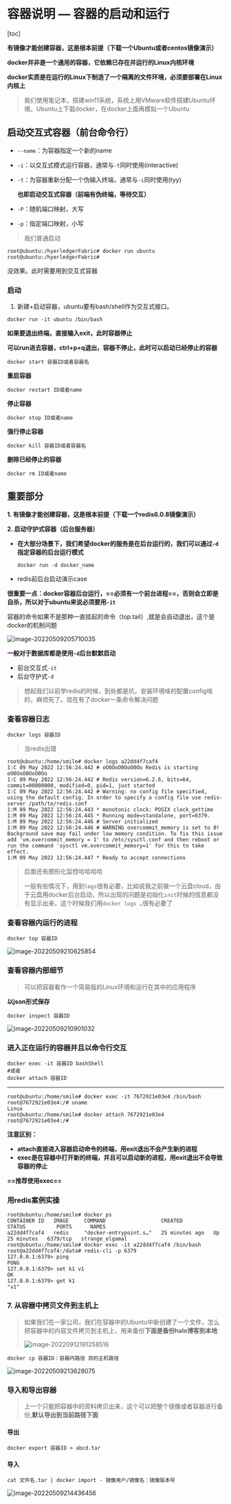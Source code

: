 # 容器说明 — 容器的启动和运行

[toc]

**有镜像才能创建容器，这是根本前提（下载一个Ubuntu或者centos镜像演示）**

**docker并非是一个通用的容器，它依赖已存在并运行的Linux内核环境**

**docker实质是在运行的Linux下制造了一个隔离的文件环境，必须要部署在Linux内核上**

> 我们使用笔记本，搭建win11系统，系统上用VMware软件搭建Ubuntu环境，Ubuntu上下载docker，在docker上面再模拟一个Ubuntu



## 启动交互式容器（前台命令行）

+ `--name`：为容器指定一个新的name

+ `-i`：以交互式模式运行容器，通常与`-t`同时使用(interactive)

+ `-t`：为容器重新分配一个伪输入终端，通常与`-i`同时使用(tyy)

  **也即启动交互式容器（前端有伪终端，等待交互）**

+ `-P`：随机端口映射，大写

+ `-p`：指定端口映射，小写

> 我们普通启动

```
root@ubuntu:/hyerledgerFabric# docker run ubuntu 
root@ubuntu:/hyerledgerFabric# 
```

没效果。此时需要用到交互式容器

### 启动

1. 新建+启动容器，ubuntu要有bash/shell作为交互式接口。

```
docker run -it ubuntu /bin/bash
```

**如果要退出终端，直接输入exit，此时容器停止**

**可以run进去容器，ctrl+p+q退出，容器不停止，此时可以启动已经停止的容器**

```
docker start 容器ID或者容器名
```

**重启容器**

```
docker restart ID或者name
```

**停止容器**

```
docker stop ID或者name
```

**强行停止容器**

```
docker kill 容器ID或者容器名
```

**删除已经停止的容器**

```
docker rm ID或者name
```





## 重要部分

**1. 有镜像才能创建容器，这是根本前提（下载一个redis6.0.8镜像演示）**

 **2. 启动守护式容器（后台服务器）**

+ **在大部分场景下，我们希望docker的服务是在后台运行的，我们可以通过`-d`指定容器的后台运行模式**

  ```
  docker run -d docker_name
  ```

+ redis前后台启动演示case

**很重要一点：docker容器后台运行，==必须有一个前台进程==，否则会立即是自杀，所以对于ubuntu来说必须要用`-it`**

容器的命令如果不是那种一直挂起的命令（top.tail）,就是会自动退出，这个是docker的机制问题

![image-20220509205710035](https://s2.loli.net/2022/05/09/dsXLwc4beYiZNlv.png)



**一般对于数据库都是使用`-d`后台默默启动**

+ 前台交互式`-it`
+ 后台守护式`-d`

> 想起我们以前学redis的时候，到处都是坑，安装环境啥的配置config啥的，麻烦死了。现在有了docker一条命令解决问题



### 查看容器日志

```
docker logs 容器ID
```

> 当redis出错

```shell
root@ubuntu:/home/smile# docker logs a22dd4f7caf4 
1:C 09 May 2022 12:56:24.442 # oO0OoO0OoO0Oo Redis is starting oO0OoO0OoO0Oo
1:C 09 May 2022 12:56:24.442 # Redis version=6.2.6, bits=64, commit=00000000, modified=0, pid=1, just started
1:C 09 May 2022 12:56:24.442 # Warning: no config file specified, using the default config. In order to specify a config file use redis-server /path/to/redis.conf
1:M 09 May 2022 12:56:24.443 * monotonic clock: POSIX clock_gettime
1:M 09 May 2022 12:56:24.445 * Running mode=standalone, port=6379.
1:M 09 May 2022 12:56:24.446 # Server initialized
1:M 09 May 2022 12:56:24.446 # WARNING overcommit_memory is set to 0! Background save may fail under low memory condition. To fix this issue add 'vm.overcommit_memory = 1' to /etc/sysctl.conf and then reboot or run the command 'sysctl vm.overcommit_memory=1' for this to take effect.
1:M 09 May 2022 12:56:24.447 * Ready to accept connections
```

> 后面还有图形化监控哈哈哈哈
>
> 一般有些情况下，用到`logs`很有必要，比如说我之前做一个云盘cloud，由于云盘用docker后台启动，所以出现的问题是初始化`init`时候的信息都没有显示出来，这个时候我们用`docker logs …`很有必要了



### 查看容器内运行的进程

```
docker top 容器ID
```

![image-20220509210625854](https://s2.loli.net/2022/05/09/Xe76W8HZut2SsVo.png)



### 查看容器内部细节

> 可以把容器看作一个简易版的Linux环境和运行在其中的应用程序

**以json形式保存**

```
docker inspect 容器ID
```

![image-20220509210901032](https://s2.loli.net/2022/05/09/M57CORzx3qw9EYl.png)



### 进入正在运行的容器并且以命令行交互

```
docker exec -it 容器ID bashShell
#或者
docker attach 容器ID
```

---

```shell
root@ubuntu:/home/smile# docker exec -it 7672921e03e4 /bin/bash
root@7672921e03e4:/# uname 
Linux
root@ubuntu:/home/smile# docker attach 7672921e03e4
root@7672921e03e4:/# 
```

**注意区别：**

+ **attach直接进入容器启动命令的终端，用exit退出不会产生新的进程**
+ **exec是在容器中打开新的终端，并且可以启动新的进程，用exit退出不会导致容器的停止**

**==推荐使用exec==**

### 用redis案例实操

```shell
root@ubuntu:/home/smile# docker ps
CONTAINER ID   IMAGE     COMMAND                  CREATED          STATUS          PORTS      NAMES
a22dd4f7caf4   redis     "docker-entrypoint.s…"   25 minutes ago   Up 25 minutes   6379/tcp   strange_elgamal
root@ubuntu:/home/smile# docker exec -it a22dd4f7caf4 /bin/bash    
root@a22dd4f7caf4:/data# redis-cli -p 6379
127.0.0.1:6379> ping
PONG
127.0.0.1:6379> set k1 v1
OK
127.0.0.1:6379> get k1
"v1"
```



### **7. 从容器中拷贝文件到主机上**

> 如果我们在一家公司，我们在容器中的Ubuntu中新创建了一个文件，怎么把容器中的内容文件拷贝到主机上，用来备份**下面是备份halo博客到本地**
>
> ![image-20220912191258516](https://sm.nsddd.top//typora/image-20220912191258516.png?mail:3293172751@qq.com)

```
docker cp 容器ID：容器内路径 目的主机路径
```

![image-20220509213628075](https://s2.loli.net/2022/05/09/hzrfSYwLy3E5lJq.png)



### 导入和导出容器

> 上一个只能把容器中的资料拷贝出来，这个可以把整个镜像或者容器进行备份,**默认导出到当前路径下面**

#### 导出

```
docker export 容器ID > abcd.tar
```

#### 导入

```
cat 文件名.tar | docker import - 镜像用户/镜像名：镜像版本号
```

![image-20220509214436456](https://s2.loli.net/2022/05/09/mipHGXC5eAakcoL.png)



